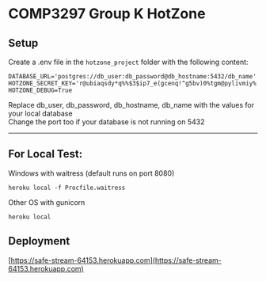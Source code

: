 # COMP3297 Group K HotZone

## Setup
Create a .env file in the `hotzone_project` folder with the following content:
```
DATABASE_URL='postgres://db_user:db_password@db_hostname:5432/db_name'
HOTZONE_SECRET_KEY='r@ubiaqsdy*q%%$3$ip7_e(gcenq!^g5bv)0%tgm@pylivmiy%'
HOTZONE_DEBUG=True
```
Replace db_user, db_password, db_hostname, db_name with the values for your local database\
Change the port too if your database is not running on 5432

---
## For Local Test:
Windows with waitress (default runs on port 8080)
```
heroku local -f Procfile.waitress
```
Other OS with gunicorn
```
heroku local
```

## Deployment
[https://safe-stream-64153.herokuapp.com](https://safe-stream-64153.herokuapp.com)